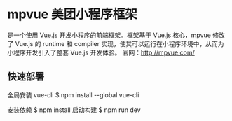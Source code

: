 # mpvue 美团小程序框架

是一个使用 Vue.js 开发小程序的前端框架。框架基于 Vue.js 核心，mpvue 修改了 Vue.js 的 runtime 和 compiler 实现，使其可以运行在小程序环境中，从而为小程序开发引入了整套 Vue.js 开发体验。
官网：http://mpvue.com/
## 快速部署
全局安装 vue-cli
$ npm install --global vue-cli
<!-- 创建一个基于 mpvue-quickstart 模板的新项目 -->
<!-- $ vue init mpvue/mpvue-quickstart my-project -->
 安装依赖
$ npm install
 启动构建
$ npm run dev